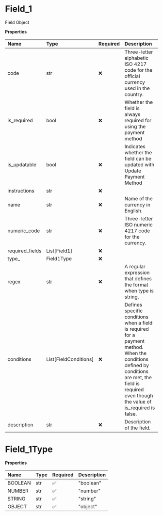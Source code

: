 # Field_1

Field Object

**Properties**

| Name            | Type                  | Required | Description                                                                                                                                                                                        |
| :-------------- | :-------------------- | :------- | :------------------------------------------------------------------------------------------------------------------------------------------------------------------------------------------------- |
| code            | str                   | ❌       | Three-letter alphabetic ISO 4217 code for the official currency used in the country.                                                                                                               |
| is_required     | bool                  | ❌       | Whether the field is always required for using the payment method                                                                                                                                  |
| is_updatable    | bool                  | ❌       | Indicates whether the field can be updated with Update Payment Method                                                                                                                              |
| instructions    | str                   | ❌       |                                                                                                                                                                                                    |
| name            | str                   | ❌       | Name of the currency in English.                                                                                                                                                                   |
| numeric_code    | str                   | ❌       | Three-letter ISO numeric 4217 code for the currency.                                                                                                                                               |
| required_fields | List[Field1]          | ❌       |                                                                                                                                                                                                    |
| type\_          | Field1Type            | ❌       |                                                                                                                                                                                                    |
| regex           | str                   | ❌       | A regular expression that defines the format when type is string.                                                                                                                                  |
| conditions      | List[FieldConditions] | ❌       | Defines specific conditions when a field is required for a payment method. When the conditions defined by conditions are met, the field is required even though the value of is_required is false. |
| description     | str                   | ❌       | Description of the field.                                                                                                                                                                          |

# Field_1Type

**Properties**

| Name    | Type | Required | Description |
| :------ | :--- | :------- | :---------- |
| BOOLEAN | str  | ✅       | "boolean"   |
| NUMBER  | str  | ✅       | "number"    |
| STRING  | str  | ✅       | "string"    |
| OBJECT  | str  | ✅       | "object"    |
